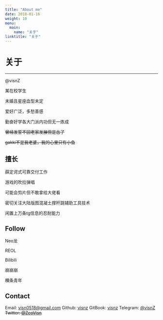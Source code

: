 ```yaml
---
title: "About me"
date: 2018-01-16
weight: 10
menu:
  main:
    name: "关于"
linktitle: "关于"
---
```



# 关于
---

@visnZ

某在校学生

未婚且星座血型未定

爱好广泛，多愁善感

勤奋好学各大门派内功但无一炼成

~~曾经发誓不回老家发展但是怂了~~

~~gakki不是我老婆，我的心里只有小鱼~~

## 擅长

薛定谔式可靠交付工作

游戏的吹拉弹唱

可能会剪片但不敢拿给大佬看

密切关注大陆版图混凝土撑杆跳辅助工具技术

闲置上万条tg信息的忍耐能力

## Follow

Neo龙

REOL

Bilibili

崩崩崩

粿条青年

## Contact

Email: visn0518@gmail.com
Github: [visnz](https://github.com/visnz)
GitBook: [visnz](https://www.gitbook.com/@visnz)
Telegram: [@visnZ](https://t.me/visnZ)
~~Twitter: [@ZeoVisn](https://twitter.com/ZeoVisn)~~

